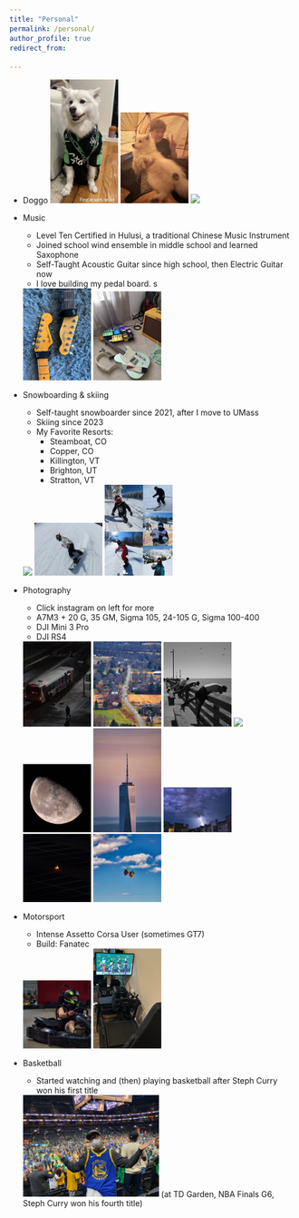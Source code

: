 ```yaml
---
title: "Personal"
permalink: /personal/
author_profile: true
redirect_from:

---
```


* Doggo
  <img src='/images/d2.jpg' style="max-width: 25%;">
  <img src='/images/d3.jpg' style="max-width: 25%;">
  <img src='/images/d1.JPEG' style="max-width: 25%;">

* Music
  - Level Ten Certified in Hulusi, a traditional Chinese Music Instrument
  - Joined school wind ensemble in middle school and learned Saxophone
  - Self-Taught Acoustic Guitar since high school, then Electric Guitar now
  - I love building my pedal board. s

  <img src='/images/g1.png' style="max-width: 25%;">
  <img src='/images/g2.png' style="max-width: 25%;">

* Snowboarding & skiing
  - Self-taught snowboarder since 2021, after I move to UMass
  - Skiing since 2023
  - My Favorite Resorts: 
    - Steamboat, CO
    - Copper, CO
    - Killington, VT
    - Brighton, UT
    - Stratton, VT

  <img src='/images/s2.jpeg' style="max-width: 25%;">
  <img src='/images/s3.jpg' style="max-width: 25%;">
  <img src='/images/s1.png' style="max-width: 25%;">

* Photography
  - Click instagram on left for more
  - A7M3 + 20 G, 35 GM, Sigma 105, 24-105 G, Sigma 100-400
  - DJI Mini 3 Pro
  - DJI RS4

  <img src='/images/p1.jpg' style="max-width: 25%;">
  <img src='/images/p2.jpg' style="max-width: 25%;">
  <img src='/images/p3.jpg' style="max-width: 25%;">

  <img src='/images/p4.jpg' style="max-width: 25%;">
  <img src='/images/p5.jpg' style="max-width: 25%;">
  <img src='/images/p6.jpg' style="max-width: 25%;">
  
  <img src='/images/p7.jpg' style="max-width: 25%;">
  <img src='/images/p8.jpg' style="max-width: 25%;">
  <img src='/images/p9.jpg' style="max-width: 25%;">

* Motorsport
  - Intense Assetto Corsa User (sometimes GT7)
  - Build: Fanatec

  <img src='/images/m2.jpg' style="max-width: 25%;">
  <img src='/images/m3.jpg' style="max-width: 25%;">

* Basketball
  - Started watching and (then) playing basketball after Steph Curry won his first title
  
  <img src='/images/b1.png' style="max-width: 50%;">
  (at TD Garden, NBA Finals G6, Steph Curry won his fourth title)
